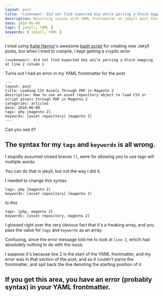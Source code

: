 ```yaml
---
layout: post
title: "(unknown): did not find expected key while parsing a block mapping at line 2 column 1"
description: Resolving issues with YAML frontmatter on jekyll post that cause errors on compilation.
date: 2016-06-08
tags: [ jekyll, YAML ]
keywords: [ jekyll, YAML ]
---
```


I tried using [Katie Harron](https://pibby.com/)'s awesome [bash script](https://gist.github.com/pibby/6911493) for creating new Jekyll posts, but when I tried to compile, I kept getting a cryptic error

```Shell
(<unknown>): did not find expected key while parsing a block mapping at line 2 column 1
```

Turns out I had an error in my YAML frontmatter for the post

```Shell
---
layout: post
title: Loading CSS Assets Through PHP in Magento 2
description: How to use an asset repository object to load CSS or script assets through PHP in Magento 2
categories: articles
date: 2016-06-08
tags: php [magento 2]
keywords: [asset repository] [magento 2]
---
```

Can you see it?

## The syntax for my `tags` and `keywords` is all wrong.

I stupidly assumed closed braces `[]`, were for allowing you to use tags will multiple words.

You can do that in jekyll, but not the way I did it.

I needed to change this syntax

```Shell
tags: php [magento 2]
keywords: [asset repository] [magento 2]
```

to this

```Shell
tags: [php, magento 2]
keywords: [asset repository, magento 2]
```

I glossed right over the very obvious fact that it's a freaking array, and you pass the value for `tags` and `keywords` as an array.

Confusing, since the error message told me to look at `line 2`, which had absolutely nothing to do with the issue.

I suppose it's because line 2 is the start of the YAML frontmatter, and my error was in that section of the post, and so it couldn't parse the frontmatter, and spit back the line denoting the starting position of it.

## If you get this area, you have an error (probably syntax) in your YAML frontmatter.